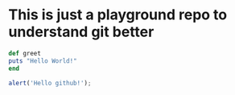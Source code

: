 # This is just a playground repo to understand git better

``` ruby
def greet
puts "Hello World!"
end
```
``` javascript
alert('Hello github!');
``` 